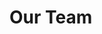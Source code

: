 <script setup>
import { VPTeamMembers } from 'vitepress/theme'

const members = [
  {
    avatar: '/andy.jpg',
    name: 'Andy Goldschmidt, PhD',
    title: 'Postdoctoral Researcher, University of Chicago',
    // links: [
    //   { icon: 'github', link: 'https://github.com/yyx990803' },
    //   { icon: 'twitter', link: 'https://twitter.com/youyuxi' }
    // ]
  },
  {
    avatar: '/aaron.jpg',
    name: 'Aaron Trowbridge',
    title: 'Staff Research Associate, Robotic Exploration Lab, CMU',
    // links: [
    //   { icon: 'github', link: 'https://github.com/yyx990803' },
    //   { icon: 'twitter', link: 'https://twitter.com/youyuxi' }
    // ]
  },
  {
    avatar: '/jack.jpg',
    name: ' Jack Champagne',
    title: 'Masters of Software Engineering, CMU',
    // links: [
    //   { icon: 'github', link: 'https://github.com/yyx990803' },
    //   { icon: 'twitter', link: 'https://twitter.com/youyuxi' }
    // ]
  },
  {
    avatar: '/gennadi.png',
    name: 'Gennadi Ryan',
    title: 'Bachelors in Computer Science + Math, Univeristy of Pittsburgh',
    // links: [
    //   { icon: 'github', link: 'https://github.com/yyx990803' },
    //   { icon: 'twitter', link: 'https://twitter.com/youyuxi' }
    // ]
  }
]
</script>

# Our Team

<VPTeamMembers size="small" :members="members" />

<!-- <span style="color:transparent;">We are a group of quantum optimal control researchers and software engineers looking to bring the best quantum control software to many prominent quantum hardware platforms.</span> -->

<!-- <span style="color:transparent;">Many of the innovations in modern control techniques, often seen in robotics applications, bear deep relevance to controlling qubits of today's quantum computers. Controlling qubits to apply computational gates with the highest fidelity, shortest time, all while respecting the limits of our hardware requires solving difficult problems. Leveraging trajectory optimization techniques, solutions to these problems can be found and further optimized through expirimentation.</span> -->

<!-- <span style="color:transparent;">Improving the fidelity of gate operations will bring more scalable, fault-tolerant, and possibly error-corrected quantum chips closer to today.</span> -->